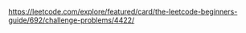 https://leetcode.com/explore/featured/card/the-leetcode-beginners-guide/692/challenge-problems/4422/